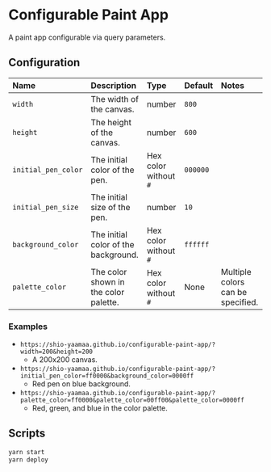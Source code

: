 # Configurable Paint App

A paint app configurable via query parameters.

## Configuration

| Name                | Description                           | Type                  | Default  | Notes                             |
| :------------------ | :------------------------------------ | :-------------------- | :------- | :-------------------------------- |
| `width`             | The width of the canvas.              | number                | `800`    |                                   |
| `height`            | The height of the canvas.             | number                | `600`    |                                   |
| `initial_pen_color` | The initial color of the pen.         | Hex color without `#` | `000000` |                                   |
| `initial_pen_size`  | The initial size of the pen.          | number                | `10`     |                                   |
| `background_color`  | The initial color of the background.  | Hex color without `#` | `ffffff` |                                   |
| `palette_color`     | The color shown in the color palette. | Hex color without `#` | None     | Multiple colors can be specified. |

### Examples

- `https://shio-yaamaa.github.io/configurable-paint-app/?width=200&height=200`
  - A 200x200 canvas.
- `https://shio-yaamaa.github.io/configurable-paint-app/?initial_pen_color=ff0000&background_color=0000ff`
  - Red pen on blue background.
- `https://shio-yaamaa.github.io/configurable-paint-app/?palette_color=ff0000&palette_color=00ff00&palette_color=0000ff`
  - Red, green, and blue in the color palette.

## Scripts

```sh
yarn start
yarn deploy
```

